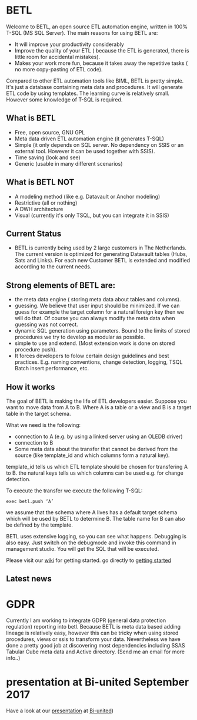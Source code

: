 # BETL

Welcome to BETL, an open source ETL automation engine, written in 100% T-SQL (MS SQL Server). The main reasons for using BETL are:

 * It will improve your productivity considerably
 * Improve the quality of your ETL ( because the ETL is generated, there is little room for accidental mistakes). 
 * Makes your work more fun, because it takes away the repetitive tasks ( no more copy-pasting of ETL code). 

Compared to other ETL automation tools like BIML, BETL is pretty simple. It's just a database containing meta data and procedures. It will generate ETL code by using templates. The learning curve is relatively small. However some knowledge of T-SQL is required.  

## What is BETL

* Free, open source, GNU GPL
* Meta data driven ETL automation engine (it generates T-SQL)
* Simple (it only depends on SQL server. No dependency on SSIS or an external tool. However it can be used together with SSIS).
* Time saving (look and see)
* Generic (usable in many different scenarios)

## What is BETL NOT

* A modeling method (like e.g. Datavault or Anchor modeling)
* Restrictive (all or nothing)
* A DWH architecture
* Visual (currently it's only TSQL, but you can integrate it in SSIS)

## Current Status

* BETL is currently being used by 2 large customers in The Netherlands. The current version is optimized for generating Datavault tables (Hubs, Sats and Links). For each new Customer BETL is extended and modified according to the current needs.

## Strong elements of BETL are:

* the meta data engine ( storing meta data about tables and columns).
* guessing. We believe that user input should be minimized. If we can guess for example the target column for a natural foreign key then we will do that. Of course you can always modify the meta data when guessing was not correct.
* dynamic SQL generation using parameters. Bound to the limits of stored procedures we try to develop as modular as possible. 
* simple to use and extend. (Most extension work is done on stored procedure push).
* It forces developers to folow certain design guidelines and best practices. E.g. naming conventions, change detection, logging, TSQL Batch insert performance, etc.

## How it works
The goal of BETL is making the life of ETL developers easier.
Suppose you want to move data from A to B. Where A is a table or a view and B is a target table in the target schema.

What we need is the following:
* connection to A (e.g. by using a linked server using an OLEDB driver)
* connection to B
* Some meta data about the transfer that cannot be derived from the source (like template_id and which columns form a natural key). 

template_id tells us which ETL template should be chosen for transfering A to B. the natural keys tells us which columns can be used e.g. for change detection. 

To execute the transfer we execute the following T-SQL:

    exec betl.push ‘A’ 

we assume that the schema where A lives has a default target schema which will be used by BETL to determine B. The table name for B can also be defined by the template. 

BETL uses extensive logging, so you can see what happens. Debugging is also easy. Just switch on the debugmode and invoke this command in management studio. You will get the SQL that will be executed. 

Please visit our [wiki](/basvdberg/BETL/wiki) for getting started. 
go directly to [getting started](/basvdberg/BETL/wiki/Getting-started)

## Latest news

# GDPR
Currently I am working to integrate GDPR (general data protection regulation) reporting into betl. Because BETL is meta data based adding lineage is relatively easy, however this can be tricky when using stored procedures, views or ssis to transform your data. Nevertheless we have done a pretty good job at discovering most dependencies including SSAS Tabular Cube meta data and Active directory. (Send me an email for more info..)

# presentation at Bi-united September 2017 
Have a look at our [presentation](http://slides.com/mr_bas/betl#/) at [Bi-united](http://www.bi-united.nl/)) 
